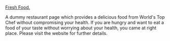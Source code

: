 <a href="#namantiwari07.github.io/Freshfood">Fresh Food.</a> 

<p> A dummy restaurant page which provides a delicious food from World's Top Chef without compromising your health. If you are hungry and want to eat a food of your taste without worrying about your health, you came at right place. Please visit the website for further details.</p>

